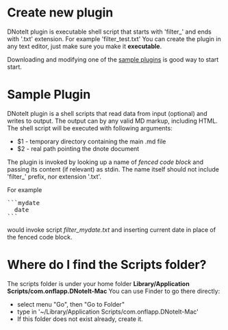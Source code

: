 # Create new plugin

DNoteIt plugin is executable shell script that starts with 'filter_' and ends with '.txt' extension. For example 'filter_test.txt'
You can create the plugin in any text editor, just make sure you make it **executable**.

Downloading and modifying one of the [sample plugins](https://github.com/onflapp/DNoteItPlugins) is good way to start start.

# Sample Plugin

DNoteIt plugin is a shell scripts that read data from input (optional) and writes to output. The output can by any valid MD markup, including HTML.
The shell script will be executed with following arguments:

- $1 - temporary directory containing the main .md file
- $2 - real path pointing the dnote document

The plugin is invoked by looking up a name of *fenced code block* and passing its content (if relevant) as stdin.
The name itself should not include 'filter_' prefix, nor extension '.txt'.

For example

<pre>
```mydate
  date
```
</pre>

would invoke script *filter_mydate.txt* and inserting current date in place of the fenced code block.

# Where do I find the Scripts folder?

The scripts folder is under your home folder **Library/Application Scripts/com.onflapp.DNoteIt-Mac**
You can use Finder to go there directly:

- select menu "Go", then "Go to Folder"
- type in '~/Library/Application Scripts/com.onflapp.DNoteIt-Mac'
- If this folder does not exist already, create it.
